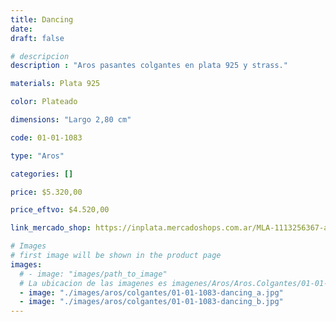```yaml
---
title: Dancing
date: 
draft: false

# descripcion
description : "Aros pasantes colgantes en plata 925 y strass."

materials: Plata 925

color: Plateado

dimensions: "Largo 2,80 cm"

code: 01-01-1083

type: "Aros"

categories: []

price: $5.320,00

price_eftvo: $4.520,00

link_mercado_shop: https://inplata.mercadoshops.com.ar/MLA-1113256367-aros-en-plata-925-y-strass-colgantes-bolita-dancing-_JM

# Images
# first image will be shown in the product page
images:
  # - image: "images/path_to_image"
  # La ubicacion de las imagenes es imagenes/Aros/Aros.Colgantes/01-01-1083-dancing
  - image: "./images/aros/colgantes/01-01-1083-dancing_a.jpg"
  - image: "./images/aros/colgantes/01-01-1083-dancing_b.jpg"
---
```

